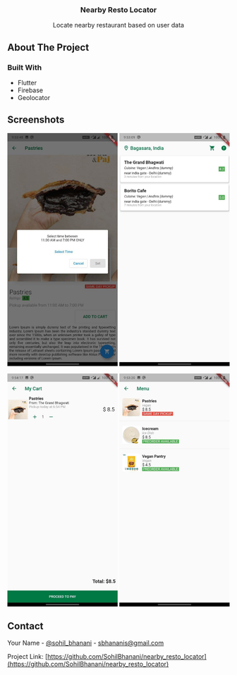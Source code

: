 <!-- PROJECT LOGO -->

<p align="center">
  <h3 align="center">Nearby Resto Locator</h3>
  <p align="center">
    Locate nearby restaurant based on user data
</p>
</p>

<!-- ABOUT THE PROJECT -->
## About The Project

### Built With

* Flutter
* Firebase
* Geolocator

## Screenshots
<p align="center">
  <img src="screenshots/photo_2021-06-24_09-55-11.jpg" width="250" title="hover text">
  <img src="screenshots/photo_2021-06-24_09-55-12 (2).jpg" width="250" alt="accessibility text">
 </p>
 <p align="center">
   <img src="screenshots/photo_2021-06-24_09-55-12 (3).jpg" width="250" alt="accessibility text">
  <img src="screenshots/photo_2021-06-24_09-55-12.jpg" width="250" alt="accessibility text">
  </p>



<!-- CONTACT -->
## Contact

Your Name - [@sohil_bhanani](https://twitter.com/sohil_bhanani) - sbhananis@gmail.com

Project Link: [https://github.com/SohilBhanani/nearby_resto_locator](https://github.com/SohilBhanani/nearby_resto_locator)

[product-screenshot]: images/screenshot.png
